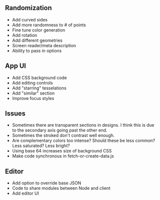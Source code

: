 ## Randomization

- Add curved sides
- Add more randomness to # of points
- Fine tune color generation
- Add rotation
- Add different geometries
- Screen reader/meta description
- Ability to pass in options

## App UI

- Add CSS background code
- Add editing controls
- Add "starring" tesselations
- Add "similar" section
- Improve focus styles

## Issues

- Sometimes there are transparent sections in designs. I think this is due to the secondary axis going past the other end.
- Sometimes the stroked don't contrast well enough.
- Are complementary colors too intense? Should these be less common? Less saturated? Less bright?
- Using base 64 increases size of background CSS
- Make code synchronous in fetch-or-create-data.js

## Editor
- Add option to override base JSON
- Code to share modules between Node and client
- Add editor UI